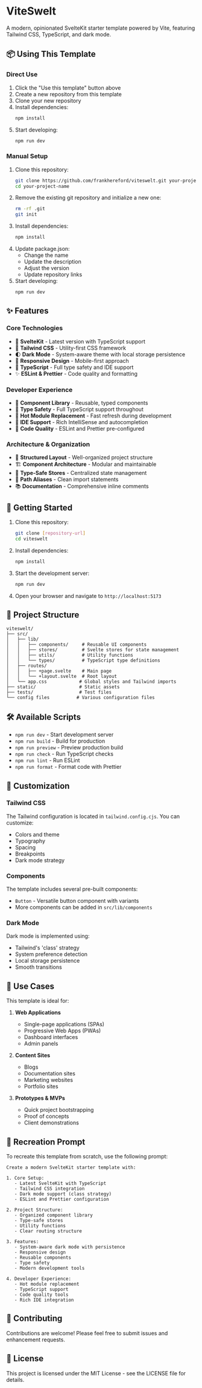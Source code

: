 # ViteSwelt

A modern, opinionated SvelteKit starter template powered by Vite, featuring Tailwind CSS, TypeScript, and dark mode.

## 📦 Using This Template

### Direct Use
1. Click the "Use this template" button above
2. Create a new repository from this template
3. Clone your new repository
4. Install dependencies:
   ```bash
   npm install
   ```
5. Start developing:
   ```bash
   npm run dev
   ```

### Manual Setup
1. Clone this repository:
   ```bash
   git clone https://github.com/frankhereford/viteswelt.git your-project-name
   cd your-project-name
   ```
2. Remove the existing git repository and initialize a new one:
   ```bash
   rm -rf .git
   git init
   ```
3. Install dependencies:
   ```bash
   npm install
   ```
4. Update package.json:
   - Change the name
   - Update the description
   - Adjust the version
   - Update repository links
5. Start developing:
   ```bash
   npm run dev
   ```

## ✨ Features

### Core Technologies
- 🚀 **SvelteKit** - Latest version with TypeScript support
- 🎨 **Tailwind CSS** - Utility-first CSS framework
- 🌓 **Dark Mode** - System-aware theme with local storage persistence
- 📱 **Responsive Design** - Mobile-first approach
- 🔧 **TypeScript** - Full type safety and IDE support
- ✨ **ESLint & Prettier** - Code quality and formatting

### Developer Experience
- 🧩 **Component Library** - Reusable, typed components
- 🎯 **Type Safety** - Full TypeScript support throughout
- 🔄 **Hot Module Replacement** - Fast refresh during development
- 📝 **IDE Support** - Rich IntelliSense and autocompletion
- 🧪 **Code Quality** - ESLint and Prettier pre-configured

### Architecture & Organization
- 📂 **Structured Layout** - Well-organized project structure
- 🏗️ **Component Architecture** - Modular and maintainable
- 🔐 **Type-Safe Stores** - Centralized state management
- 🎯 **Path Aliases** - Clean import statements
- 📚 **Documentation** - Comprehensive inline comments

## 🚀 Getting Started

1. Clone this repository:
   ```bash
   git clone [repository-url]
   cd viteswelt
   ```

2. Install dependencies:
   ```bash
   npm install
   ```

3. Start the development server:
   ```bash
   npm run dev
   ```

4. Open your browser and navigate to `http://localhost:5173`

## 📁 Project Structure

```
viteswelt/
├── src/
│   ├── lib/
│   │   ├── components/     # Reusable UI components
│   │   ├── stores/         # Svelte stores for state management
│   │   ├── utils/          # Utility functions
│   │   └── types/          # TypeScript type definitions
│   ├── routes/
│   │   ├── +page.svelte    # Main page
│   │   └── +layout.svelte  # Root layout
│   └── app.css            # Global styles and Tailwind imports
├── static/                # Static assets
├── tests/                 # Test files
└── config files          # Various configuration files
```

## 🛠️ Available Scripts

- `npm run dev` - Start development server
- `npm run build` - Build for production
- `npm run preview` - Preview production build
- `npm run check` - Run TypeScript checks
- `npm run lint` - Run ESLint
- `npm run format` - Format code with Prettier

## 🎨 Customization

### Tailwind CSS

The Tailwind configuration is located in `tailwind.config.cjs`. You can customize:
- Colors and theme
- Typography
- Spacing
- Breakpoints
- Dark mode strategy

### Components

The template includes several pre-built components:
- `Button` - Versatile button component with variants
- More components can be added in `src/lib/components`

### Dark Mode

Dark mode is implemented using:
- Tailwind's 'class' strategy
- System preference detection
- Local storage persistence
- Smooth transitions

## 🎯 Use Cases

This template is ideal for:

1. **Web Applications**
   - Single-page applications (SPAs)
   - Progressive Web Apps (PWAs)
   - Dashboard interfaces
   - Admin panels

2. **Content Sites**
   - Blogs
   - Documentation sites
   - Marketing websites
   - Portfolio sites

3. **Prototypes & MVPs**
   - Quick project bootstrapping
   - Proof of concepts
   - Client demonstrations

## 🤖 Recreation Prompt

To recreate this template from scratch, use the following prompt:

```
Create a modern SvelteKit starter template with:

1. Core Setup:
   - Latest SvelteKit with TypeScript
   - Tailwind CSS integration
   - Dark mode support (class strategy)
   - ESLint and Prettier configuration

2. Project Structure:
   - Organized component library
   - Type-safe stores
   - Utility functions
   - Clear routing structure

3. Features:
   - System-aware dark mode with persistence
   - Responsive design
   - Reusable components
   - Type safety
   - Modern development tools

4. Developer Experience:
   - Hot module replacement
   - TypeScript support
   - Code quality tools
   - Rich IDE integration
```

## 🤝 Contributing

Contributions are welcome! Please feel free to submit issues and enhancement requests.

## 📝 License

This project is licensed under the MIT License - see the LICENSE file for details. 